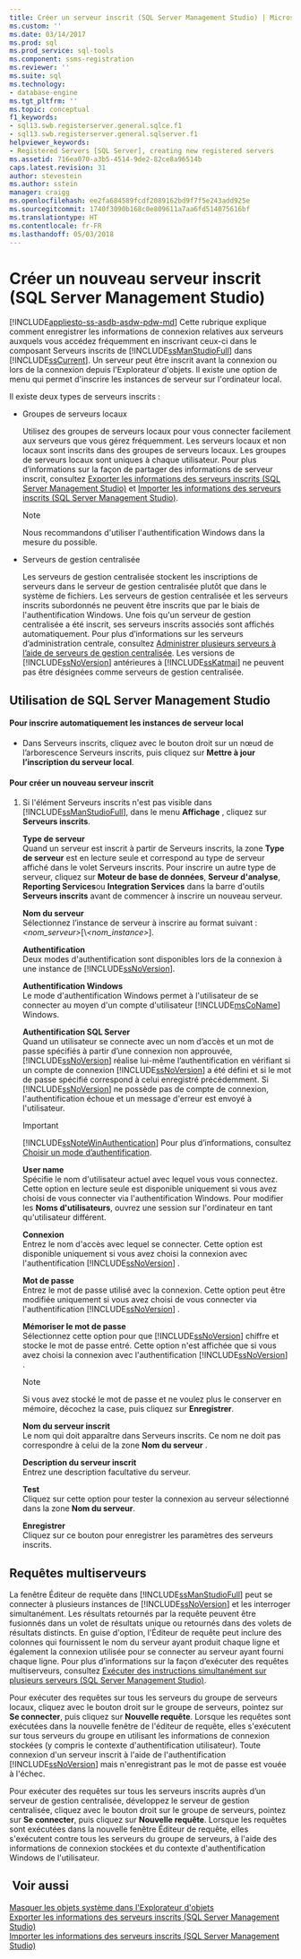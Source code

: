 ```yaml
---
title: Créer un serveur inscrit (SQL Server Management Studio) | Microsoft Docs
ms.custom: ''
ms.date: 03/14/2017
ms.prod: sql
ms.prod_service: sql-tools
ms.component: ssms-registration
ms.reviewer: ''
ms.suite: sql
ms.technology:
- database-engine
ms.tgt_pltfrm: ''
ms.topic: conceptual
f1_keywords:
- sql13.swb.registerserver.general.sqlce.f1
- sql13.swb.registerserver.general.sqlserver.f1
helpviewer_keywords:
- Registered Servers [SQL Server], creating new registered servers
ms.assetid: 716ea070-a3b5-4514-9de2-82ce8a96514b
caps.latest.revision: 31
author: stevestein
ms.author: sstein
manager: craigg
ms.openlocfilehash: ee2fa684589fcdf2089162bd9f7f5e243add925e
ms.sourcegitcommit: 1740f3090b168c0e809611a7aa6fd514075616bf
ms.translationtype: HT
ms.contentlocale: fr-FR
ms.lasthandoff: 05/03/2018
---
```

# <a name="create-a-new-registered-server-sql-server-management-studio"></a>Créer un nouveau serveur inscrit (SQL Server Management Studio)
[!INCLUDE[appliesto-ss-asdb-asdw-pdw-md](../../includes/appliesto-ss-asdb-asdw-pdw-md.md)]
  Cette rubrique explique comment enregistrer les informations de connexion relatives aux serveurs auxquels vous accédez fréquemment en inscrivant ceux-ci dans le composant Serveurs inscrits de [!INCLUDE[ssManStudioFull](../../includes/ssmanstudiofull-md.md)] dans [!INCLUDE[ssCurrent](../../includes/sscurrent-md.md)]. Un serveur peut être inscrit avant la connexion ou lors de la connexion depuis l'Explorateur d'objets. Il existe une option de menu qui permet d'inscrire les instances de serveur sur l'ordinateur local.  
  
 Il existe deux types de serveurs inscrits :  
  
-   Groupes de serveurs locaux  
  
     Utilisez des groupes de serveurs locaux pour vous connecter facilement aux serveurs que vous gérez fréquemment. Les serveurs locaux et non locaux sont inscrits dans des groupes de serveurs locaux. Les groupes de serveurs locaux sont uniques à chaque utilisateur. Pour plus d’informations sur la façon de partager des informations de serveur inscrit, consultez [Exporter les informations des serveurs inscrits &#40;SQL Server Management Studio&#41;](../../tools/sql-server-management-studio/export-registered-server-information-sql-server-management-studio.md) et [Importer les informations des serveurs inscrits &#40;SQL Server Management Studio&#41;](../../tools/sql-server-management-studio/import-registered-server-information-sql-server-management-studio.md).  
  
    > [!NOTE]  
    >  Nous recommandons d'utiliser l'authentification Windows dans la mesure du possible.  
  
-   Serveurs de gestion centralisée  
  
     Les serveurs de gestion centralisée stockent les inscriptions de serveurs dans le serveur de gestion centralisée plutôt que dans le système de fichiers. Les serveurs de gestion centralisée et les serveurs inscrits subordonnés ne peuvent être inscrits que par le biais de l'authentification Windows. Une fois qu'un serveur de gestion centralisée a été inscrit, ses serveurs inscrits associés sont affichés automatiquement. Pour plus d’informations sur les serveurs d’administration centrale, consultez [Administrer plusieurs serveurs à l’aide de serveurs de gestion centralisée](../../relational-databases/administer-multiple-servers-using-central-management-servers.md). Les versions de [!INCLUDE[ssNoVersion](../../includes/ssnoversion-md.md)] antérieures à [!INCLUDE[ssKatmai](../../includes/sskatmai-md.md)] ne peuvent pas être désignées comme serveurs de gestion centralisée.  
  
##  <a name="SSMSProcedure"></a> Utilisation de SQL Server Management Studio  
  
#### <a name="to-automatically-register-the-local-server-instances"></a>Pour inscrire automatiquement les instances de serveur local  
  
-   Dans Serveurs inscrits, cliquez avec le bouton droit sur un nœud de l’arborescence Serveurs inscrits, puis cliquez sur **Mettre à jour l’inscription du serveur local**.  
  
#### <a name="to-create-a-new-registered-server"></a>Pour créer un nouveau serveur inscrit  
  
1.  Si l'élément Serveurs inscrits n'est pas visible dans [!INCLUDE[ssManStudioFull](../../includes/ssmanstudiofull-md.md)], dans le menu **Affichage** , cliquez sur **Serveurs inscrits**.  
  
     **Type de serveur**  
     Quand un serveur est inscrit à partir de Serveurs inscrits, la zone **Type de serveur** est en lecture seule et correspond au type de serveur affiché dans le volet Serveurs inscrits. Pour inscrire un autre type de serveur, cliquez sur **Moteur de base de données**, **Serveur d'analyse**, **Reporting Services**ou **Integration Services** dans la barre d'outils **Serveurs inscrits** avant de commencer à inscrire un nouveau serveur.  
  
     **Nom du serveur**  
     Sélectionnez l’instance de serveur à inscrire au format suivant : *\<nom_serveur>*[\\*\<nom_instance>*].  
  
     **Authentification**  
     Deux modes d'authentification sont disponibles lors de la connexion à une instance de [!INCLUDE[ssNoVersion](../../includes/ssnoversion-md.md)].  
  
     **Authentification Windows**  
     Le mode d'authentification Windows permet à l'utilisateur de se connecter au moyen d'un compte d'utilisateur [!INCLUDE[msCoName](../../includes/msconame-md.md)] Windows.  
  
     **Authentification SQL Server**  
     Quand un utilisateur se connecte avec un nom d’accès et un mot de passe spécifiés à partir d’une connexion non approuvée, [!INCLUDE[ssNoVersion](../../includes/ssnoversion-md.md)] réalise lui-même l’authentification en vérifiant si un compte de connexion [!INCLUDE[ssNoVersion](../../includes/ssnoversion-md.md)] a été défini et si le mot de passe spécifié correspond à celui enregistré précédemment. Si [!INCLUDE[ssNoVersion](../../includes/ssnoversion-md.md)] ne possède pas de compte de connexion, l'authentification échoue et un message d'erreur est envoyé à l'utilisateur.  
  
    > [!IMPORTANT]  
    >  [!INCLUDE[ssNoteWinAuthentication](../../includes/ssnotewinauthentication-md.md)] Pour plus d’informations, consultez [Choisir un mode d’authentification](../../relational-databases/security/choose-an-authentication-mode.md).  
  
     **User name**  
     Spécifie le nom d'utilisateur actuel avec lequel vous vous connectez. Cette option en lecture seule est disponible uniquement si vous avez choisi de vous connecter via l'authentification Windows. Pour modifier les **Noms d'utilisateurs**, ouvrez une session sur l'ordinateur en tant qu'utilisateur différent.  
  
     **Connexion**  
     Entrez le nom d'accès avec lequel se connecter. Cette option est disponible uniquement si vous avez choisi la connexion avec l'authentification [!INCLUDE[ssNoVersion](../../includes/ssnoversion-md.md)] .  
  
     **Mot de passe**  
     Entrez le mot de passe utilisé avec la connexion. Cette option peut être modifiée uniquement si vous avez choisi de vous connecter via l'authentification [!INCLUDE[ssNoVersion](../../includes/ssnoversion-md.md)] .  
  
     **Mémoriser le mot de passe**  
     Sélectionnez cette option pour que [!INCLUDE[ssNoVersion](../../includes/ssnoversion-md.md)] chiffre et stocke le mot de passe entré. Cette option n'est affichée que si vous avez choisi la connexion avec l'authentification [!INCLUDE[ssNoVersion](../../includes/ssnoversion-md.md)] .  
  
    > [!NOTE]  
    >  Si vous avez stocké le mot de passe et ne voulez plus le conserver en mémoire, décochez la case, puis cliquez sur **Enregistrer**.  
  
     **Nom du serveur inscrit**  
     Le nom qui doit apparaître dans Serveurs inscrits. Ce nom ne doit pas correspondre à celui de la zone **Nom du serveur** .  
  
     **Description du serveur inscrit**  
     Entrez une description facultative du serveur.  
  
     **Test**  
     Cliquez sur cette option pour tester la connexion au serveur sélectionné dans la zone **Nom du serveur**.  
  
     **Enregistrer**  
     Cliquez sur ce bouton pour enregistrer les paramètres des serveurs inscrits.  
  
## <a name="multiserver-queries"></a>Requêtes multiserveurs  
 La fenêtre Éditeur de requête dans [!INCLUDE[ssManStudioFull](../../includes/ssmanstudiofull-md.md)] peut se connecter à plusieurs instances de [!INCLUDE[ssNoVersion](../../includes/ssnoversion-md.md)] et les interroger simultanément. Les résultats retournés par la requête peuvent être fusionnés dans un volet de résultats unique ou retournés dans des volets de résultats distincts. En guise d'option, l'Éditeur de requête peut inclure des colonnes qui fournissent le nom du serveur ayant produit chaque ligne et également la connexion utilisée pour se connecter au serveur ayant fourni chaque ligne. Pour plus d’informations sur la façon d’exécuter des requêtes multiserveurs, consultez [Exécuter des instructions simultanément sur plusieurs serveurs &#40;SQL Server Management Studio&#41;](../../tools/sql-server-management-studio/execute-statements-against-multiple-servers-simultaneously.md).  
  
 Pour exécuter des requêtes sur tous les serveurs du groupe de serveurs locaux, cliquez avec le bouton droit sur le groupe de serveurs, pointez sur **Se connecter**, puis cliquez sur **Nouvelle requête**. Lorsque les requêtes sont exécutées dans la nouvelle fenêtre de l'éditeur de requête, elles s'exécutent sur tous serveurs du groupe en utilisant les informations de connexion stockées (y compris le contexte d'authentification utilisateur). Toute connexion d'un serveur inscrit à l'aide de l'authentification [!INCLUDE[ssNoVersion](../../includes/ssnoversion-md.md)] mais n'enregistrant pas le mot de passe est vouée à l'échec.  
  
 Pour exécuter des requêtes sur tous les serveurs inscrits auprès d’un serveur de gestion centralisée, développez le serveur de gestion centralisée, cliquez avec le bouton droit sur le groupe de serveurs, pointez sur **Se connecter**, puis cliquez sur **Nouvelle requête**. Lorsque les requêtes sont exécutées dans la nouvelle fenêtre Éditeur de requête, elles s'exécutent contre tous les serveurs du groupe de serveurs, à l'aide des informations de connexion stockées et du contexte d'authentification Windows de l'utilisateur.  
  
## <a name="see-also"></a> Voir aussi  
 [Masquer les objets système dans l'Explorateur d'objets](http://msdn.microsoft.com/library/c01d8804-838c-4f75-b78c-80e41e4fffdc)   
 [Exporter les informations des serveurs inscrits &#40;SQL Server Management Studio&#41;](../../tools/sql-server-management-studio/export-registered-server-information-sql-server-management-studio.md)   
 [Importer les informations des serveurs inscrits &#40;SQL Server Management Studio&#41;](../../tools/sql-server-management-studio/import-registered-server-information-sql-server-management-studio.md)  
  
  
